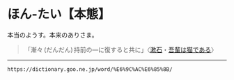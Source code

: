 # ほん‐たい【本態】

本当のようす。本来のありさま。
>「漸々 (だんだん) 持前の―に復すると共に」〈[漱石](https://dictionary.goo.ne.jp/word/person/%E5%A4%8F%E7%9B%AE%E6%BC%B1%E7%9F%B3/#jn-164327)・[吾輩は猫である](https://dictionary.goo.ne.jp/word/%E5%90%BE%E8%BC%A9%E3%81%AF%E7%8C%AB%E3%81%A7%E3%81%82%E3%82%8B/#jn-237694)〉

---
`https://dictionary.goo.ne.jp/word/%E6%9C%AC%E6%85%8B/`